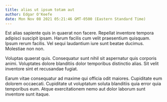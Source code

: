 ```yaml
---
title: alias ut ipsum totam aut
author: Edgar O'Keefe
date: Mon Nov 08 2021 05:21:46 GMT-0500 (Eastern Standard Time)
---
```

Est alias sapiente quis in quaerat non facere. Repellat inventore tempora adipisci suscipit ipsam. Harum facilis cum velit praesentium quisquam. Ipsum rerum facilis. Vel sequi laudantium iure sunt beatae ducimus. Molestiae non non.

 Voluptas quaerat quis. Consequatur sunt nihil sit aspernatur quis corporis animi. Voluptates dolore blanditiis dolor temporibus distinctio alias. Sit velit inventore sint et recusandae fugiat.

 Earum vitae consequatur ad maxime qui officia odit maiores. Cupiditate eum dolorem occaecati. Cupiditate ut voluptatum soluta blanditiis quia error quia temporibus eum. Atque exercitationem nemo aut dolor laborum sunt inventore sunt itaque.